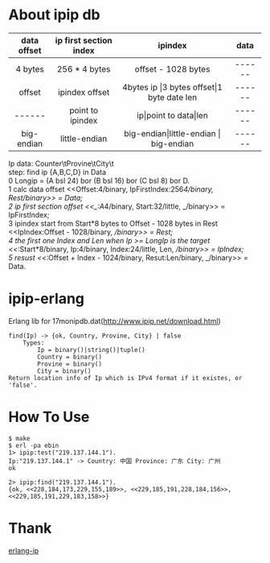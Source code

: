 # About ipip db
| data offset | ip first section index | ipindex | data |
|:---------:|:----------:|:-----------:|:---------:|
| 4 bytes | 256 * 4 bytes | offset - 1028 bytes |------|
|offset| ipindex offset |4bytes ip &#124;3 bytes offset&#124;1 byte date len |------|
|------|point to ipindex|ip&#124;point to data&#124;len|------|------|
| big-endian | little-endian |big-endian&#124;little-endian &#124; big-endian |------|

Ip data: Counter\tProvine\tCity\t  
step: find ip {A,B,C,D} in Data  
0 Longip = (A bsl 24) bor (B bsl 16) bor (C bsl 8) bor D.  
1 calc data offset <<Offset:4/binary, IpFirstIndex:256*4/binary, Rest/binary>> = Data;  
2 ip first section offset <<_:A*4/binary, Start:32/little, _/binary>> = IpFirstIndex;  
3 ipindex start from Start\*8 bytes to Offset - 1028 bytes in Rest <<IpIndex:Offset - 1028/binary, _/binary>> = Rest;  
4 the first one Index and Len when Ip >= LongIp is the target <<_:Start*8/binary, Ip:4/binary, Index:24/little, Len, _/binary>> = IpIndex;  
5 resust <<_:Offset + Index - 1024/binary, Resut:Len/binary, _/binary>> = Data.  

# ipip-erlang
Erlang lib for 17monipdb.dat(http://www.ipip.net/download.html)  
```
find(Ip) -> {ok, Country, Provine, City} | false
    Types:
        Ip = binary()|string()|tuple()
        Country = binary()
        Provine = binary()
        City = binary()
Return location info of Ip which is IPv4 format if it existes, or 'false'.
```

# How To Use
```shell
$ make   
$ erl -pa ebin   
1> ipip:test("219.137.144.1").  
Ip:"219.137.144.1" -> Country: 中国 Province: 广东 City: 广州  
ok

2> ipip:find("219.137.144.1").  
{ok, <<228,184,173,229,155,189>>, <<229,185,191,228,184,156>>, <<229,185,191,229,183,158>>}
```
# Thank
[erlang-ip](https://github.com/kqqsysu/erlang-ip)

